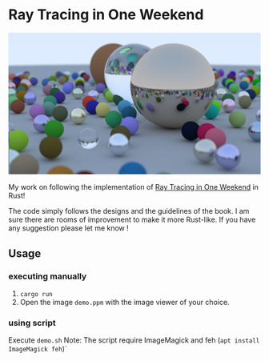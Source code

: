 # Ray Tracing in One Weekend

![](https://github.com/zynaxsoft/rust-ray-tracing/raw/master/example.png)

My work on following the implementation of [Ray Tracing in One Weekend](https://raytracing.github.io/books/RayTracingInOneWeekend.html) in Rust!

The code simply follows the designs and the guidelines of the book. I am sure there are rooms of improvement to make it more Rust-like. If you have any suggestion please let me know !

## Usage

### executing manually
1. `cargo run`
2. Open the image `demo.ppm` with the image viewer of your choice.

### using script
Execute `demo.sh`
Note: The script require ImageMagick and feh (`apt install ImageMagick feh`)`
